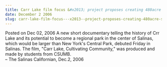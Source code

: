 ```yaml
---
title: Carr Lake film focus &#x2013; project proposes creating 480acre Salinas park
date: December 2 2006
slug: carr-lake-film-focus---x2013--project-proposes-creating-480acre-salinas-park
---
```





<span class="date">Posted on Dec 02, 2006    </span>
A new short documentary telling the history of Crr Lake and its
potential to become a regional park in the center of Salinas, which
would be larger than New York&apos;s Central Park, debuted Friday in
Salinas. The film, &quot;Carr Lake, Cultivating Community,&quot; was produced
and made by students from CSUMB.<br>
&#x2013; The Salinas Californian, Dec.2, 2006<br/></br>




